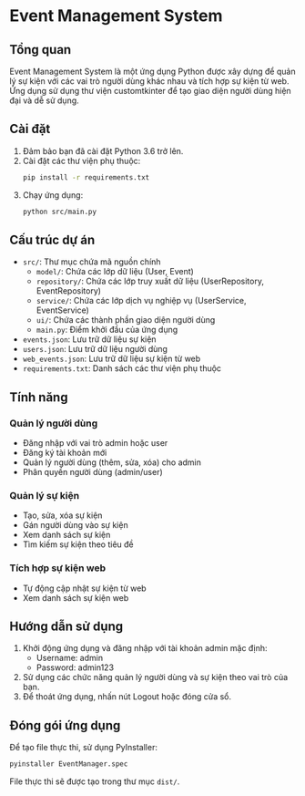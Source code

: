 # Event Management System

## Tổng quan
Event Management System là một ứng dụng Python được xây dựng để quản lý sự kiện với các vai trò người dùng khác nhau và tích hợp sự kiện từ web. Ứng dụng sử dụng thư viện customtkinter để tạo giao diện người dùng hiện đại và dễ sử dụng.

## Cài đặt
1. Đảm bảo bạn đã cài đặt Python 3.6 trở lên.
2. Cài đặt các thư viện phụ thuộc:
   ```bash
   pip install -r requirements.txt
   ```
3. Chạy ứng dụng:
   ```bash
   python src/main.py
   ```

## Cấu trúc dự án
- `src/`: Thư mục chứa mã nguồn chính
  - `model/`: Chứa các lớp dữ liệu (User, Event)
  - `repository/`: Chứa các lớp truy xuất dữ liệu (UserRepository, EventRepository)
  - `service/`: Chứa các lớp dịch vụ nghiệp vụ (UserService, EventService)
  - `ui/`: Chứa các thành phần giao diện người dùng
  - `main.py`: Điểm khởi đầu của ứng dụng
- `events.json`: Lưu trữ dữ liệu sự kiện
- `users.json`: Lưu trữ dữ liệu người dùng
- `web_events.json`: Lưu trữ dữ liệu sự kiện từ web
- `requirements.txt`: Danh sách các thư viện phụ thuộc

## Tính năng
### Quản lý người dùng
- Đăng nhập với vai trò admin hoặc user
- Đăng ký tài khoản mới
- Quản lý người dùng (thêm, sửa, xóa) cho admin
- Phân quyền người dùng (admin/user)

### Quản lý sự kiện
- Tạo, sửa, xóa sự kiện
- Gán người dùng vào sự kiện
- Xem danh sách sự kiện
- Tìm kiếm sự kiện theo tiêu đề

### Tích hợp sự kiện web
- Tự động cập nhật sự kiện từ web
- Xem danh sách sự kiện web

## Hướng dẫn sử dụng
1. Khởi động ứng dụng và đăng nhập với tài khoản admin mặc định:
   - Username: admin
   - Password: admin123
2. Sử dụng các chức năng quản lý người dùng và sự kiện theo vai trò của bạn.
3. Để thoát ứng dụng, nhấn nút Logout hoặc đóng cửa sổ.

## Đóng gói ứng dụng
Để tạo file thực thi, sử dụng PyInstaller:
```bash
pyinstaller EventManager.spec
```
File thực thi sẽ được tạo trong thư mục `dist/`. 